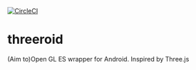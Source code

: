 [![CircleCI](https://circleci.com/gh/mitsuo0114/threeroid/tree/master.svg?style=svg)](https://circleci.com/gh/mitsuo0114/threeroid/tree/master)

# threeroid
(Aim to)Open GL ES wrapper for Android. Inspired by Three.js
